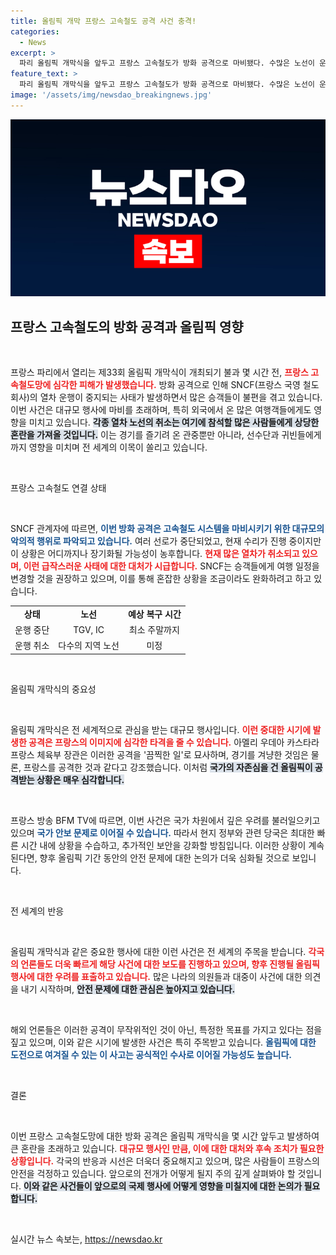 ```yaml
---
title: 올림픽 개막 프랑스 고속철도 공격 사건 충격!
categories:
  - News
excerpt: >
  파리 올림픽 개막식을 앞두고 프랑스 고속철도가 방화 공격으로 마비됐다. 수많은 노선이 운행 취소되면서 여행 일정이 꼬인 시민들이 불편을 겪고 있다. 사건의 배후는 여전히 미궁 속이다.
feature_text: >
  파리 올림픽 개막식을 앞두고 프랑스 고속철도가 방화 공격으로 마비됐다. 수많은 노선이 운행 취소되면서 여행 일정이 꼬인 시민들이 불편을 겪고 있다. 사건의 배후는 여전히 미궁 속이다.
image: '/assets/img/newsdao_breakingnews.jpg'
---
```


<p><img src="/assets/img/newsdao_breakingnews.jpg" alt="ontimetimes 속보" /></p>

<h2 data-ke-size="size26">프랑스 고속철도의 방화 공격과 올림픽 영향</h2>

<p data-ke-size="size16">&nbsp;</p>

<p>프랑스 파리에서 열리는 제33회 올림픽 개막식이 개최되기 불과 몇 시간 전, <b><span style="color: #ee2323;">프랑스 고속철도망에 심각한 피해가 발생했습니다.</span></b> 방화 공격으로 인해 SNCF(프랑스 국영 철도회사)의 열차 운행이 중지되는 사태가 발생하면서 많은 승객들이 불편을 겪고 있습니다. 이번 사건은 대규모 행사에 마비를 초래하며, 특히 외국에서 온 많은 여행객들에게도 영향을 미치고 있습니다. <b><span style="background-color: #21538527;">각종 열차 노선의 취소는 여기에 참석할 많은 사람들에게 상당한 혼란을 가져올 것입니다.</span></b> 이는 경기를 즐기려 온 관중뿐만 아니라, 선수단과 귀빈들에게까지 영향을 미치며 전 세계의 이목이 쏠리고 있습니다.</p>

<p data-ke-size="size16">&nbsp;</p>

<p>프랑스 고속철도 연결 상태</p>

<p data-ke-size="size16">&nbsp;</p>

<p>SNCF 관계자에 따르면, <b><span style="color: #1a5490;">이번 방화 공격은 고속철도 시스템을 마비시키기 위한 대규모의 악의적 행위로 파악되고 있습니다.</span></b> 여러 선로가 중단되었고, 현재 수리가 진행 중이지만 이 상황은 어디까지나 장기화될 가능성이 농후합니다. <b><span style="color: #ee2323;">현재 많은 열차가 취소되고 있으며, 이런 급작스러운 사태에 대한 대처가 시급합니다.</span></b> SNCF는 승객들에게 여행 일정을 변경할 것을 권장하고 있으며, 이를 통해 혼잡한 상황을 조금이라도 완화하려고 하고 있습니다.</p>

<table style="width: 100%; border-collapse: collapse;">
  <tr>
    <td style="text-align: center; height: 17px;"><b>상태</b></td>
    <td style="text-align: center; height: 17px;"><b>노선</b></td>
    <td style="text-align: center; height: 17px;"><b>예상 복구 시간</b></td>
  </tr>
  <tr>
    <td style="text-align: center; height: 17px;">운행 중단</td>
    <td style="text-align: center; height: 17px;">TGV, IC</td>
    <td style="text-align: center; height: 17px;">최소 주말까지</td>
  </tr>
  <tr>
    <td style="text-align: center; height: 17px;">운행 취소</td>
    <td style="text-align: center; height: 17px;">다수의 지역 노선</td>
    <td style="text-align: center; height: 17px;">미정</td>
  </tr>
</table>

<p data-ke-size="size16">&nbsp;</p>

<p>올림픽 개막식의 중요성</p>

<p data-ke-size="size16">&nbsp;</p>

<p>올림픽 개막식은 전 세계적으로 관심을 받는 대규모 행사입니다. <b><span style="color: #ee2323;">이런 중대한 시기에 발생한 공격은 프랑스의 이미지에 심각한 타격을 줄 수 있습니다.</span></b> 아멜리 우데아 카스타라 프랑스 체육부 장관은 이러한 공격을 '끔찍한 일'로 묘사하며, 경기를 겨냥한 것임은 물론, 프랑스를 공격한 것과 같다고 강조했습니다. 이처럼 <b><span style="background-color: #21538527;">국가의 자존심을 건 올림픽이 공격받는 상황은 매우 심각합니다.</span></b> </p>

<p data-ke-size="size16">&nbsp;</p>

<p>프랑스 방송 BFM TV에 따르면, 이번 사건은 국가 차원에서 깊은 우려를 불러일으키고 있으며 <b><span style="color: #1a5490;">국가 안보 문제로 이어질 수 있습니다.</span></b> 따라서 현지 정부와 관련 당국은 최대한 빠른 시간 내에 상황을 수습하고, 추가적인 보안을 강화할 방침입니다. 이러한 상황이 계속된다면, 향후 올림픽 기간 동안의 안전 문제에 대한 논의가 더욱 심화될 것으로 보입니다.</p>

<p data-ke-size="size16">&nbsp;</p>

<p>전 세계의 반응</p>

<p data-ke-size="size16">&nbsp;</p>

<p>올림픽 개막식과 같은 중요한 행사에 대한 이런 사건은 전 세계의 주목을 받습니다. <b><span style="color: #ee2323;">각국의 언론들도 더욱 빠르게 해당 사건에 대한 보도를 진행하고 있으며, 향후 진행될 올림픽 행사에 대한 우려를 표출하고 있습니다.</span></b> 많은 나라의 의원들과 대중이 사건에 대한 의견을 내기 시작하며, <b><span style="background-color: #21538527;">안전 문제에 대한 관심은 높아지고 있습니다.</span></b> </p>

<p data-ke-size="size16">&nbsp;</p>

<p>해외 언론들은 이러한 공격이 무작위적인 것이 아닌, 특정한 목표를 가지고 있다는 점을 짚고 있으며, 이와 같은 시기에 발생한 사건은 특히 주목받고 있습니다. <b><span style="color: #1a5490;">올림픽에 대한 도전으로 여겨질 수 있는 이 사고는 공식적인 수사로 이어질 가능성도 높습니다.</span></b></p>

<p data-ke-size="size16">&nbsp;</p>

<p>결론</p>

<p data-ke-size="size16">&nbsp;</p>

<p>이번 프랑스 고속철도망에 대한 방화 공격은 올림픽 개막식을 몇 시간 앞두고 발생하여 큰 혼란을 초래하고 있습니다. <b><span style="color: #ee2323;">대규모 행사인 만큼, 이에 대한 대처와 후속 조치가 필요한 상황입니다.</span></b> 각국의 반응과 시선은 더욱더 중요해지고 있으며, 많은 사람들이 프랑스의 안전을 걱정하고 있습니다. 앞으로의 전개가 어떻게 될지 주의 깊게 살펴봐야 할 것입니다. <b><span style="background-color: #21538527;">이와 같은 사건들이 앞으로의 국제 행사에 어떻게 영향을 미칠지에 대한 논의가 필요합니다.</span></b> </p>

<p data-ke-size="size16">&nbsp;</p>
실시간 뉴스 속보는, <a href="https://newsdao.kr" rel="dofollow">https://newsdao.kr</a>


